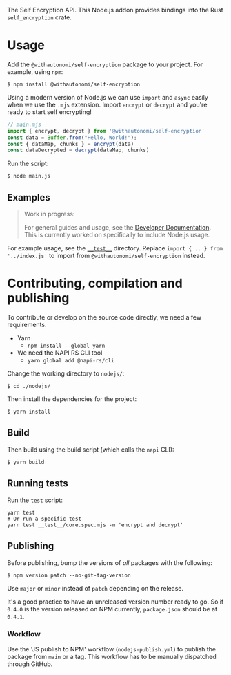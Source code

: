 The Self Encryption API. This Node.js addon provides bindings into the Rust `self_encryption` crate.

# Usage

Add the `@withautonomi/self-encryption` package to your project. For example, using `npm`:
```console
$ npm install @withautonomi/self-encryption
```

Using a modern version of Node.js we can use `import` and `async` easily when we use the `.mjs` extension. Import `encrypt` or `decrypt` and you're ready to start self encrypting!

```js
// main.mjs
import { encrypt, decrypt } from '@withautonomi/self-encryption'
const data = Buffer.from("Hello, World!");
const { dataMap, chunks } = encrypt(data)
const dataDecrypted = decrypt(dataMap, chunks)
```

Run the script:

```console
$ node main.js
```

## Examples

> Work in progress:
> 
> For general guides and usage, see the [Developer Documentation](https://docs.autonomi.com/developers). This is currently worked on specifically to include Node.js usage.

For example usage, see the [`__test__`](./__test__) directory. Replace `import { .. } from '../index.js'` to import from `@withautonomi/self-encryption` instead.

# Contributing, compilation and publishing

To contribute or develop on the source code directly, we need a few requirements.

- Yarn
  - `npm install --global yarn`
- We need the NAPI RS CLI tool
  - `yarn global add @napi-rs/cli`

Change the working directory to `nodejs/`:
```console
$ cd ./nodejs/
```

Then install the dependencies for the project:
```console
$ yarn install
```

## Build

Then build using the build script (which calls the `napi` CLI):
```console
$ yarn build
```

## Running tests

Run the `test` script:

```console
yarn test
# Or run a specific test
yarn test __test__/core.spec.mjs -m 'encrypt and decrypt'
```

## Publishing

Before publishing, bump the versions of *all* packages with the following:
```console
$ npm version patch --no-git-tag-version
```

Use `major` or `minor` instead of `patch` depending on the release.

It's a good practice to have an unreleased version number ready to go. So if `0.4.0` is the version released on NPM currently, `package.json` should be at `0.4.1`.

### Workflow

Use the 'JS publish to NPM' workflow (`nodejs-publish.yml`) to publish the package from `main` or a tag. This workflow has to be manually dispatched through GitHub.
